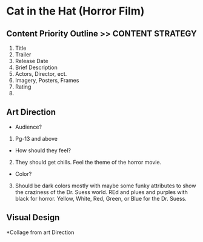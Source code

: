 # Cat in the Hat (Horror Film)

## Content Priority Outline >> CONTENT STRATEGY

1. Title
2. Trailer
3. Release Date
4. Brief Description
5. Actors, Director, ect.
6. Imagery, Posters, Frames
7. Rating
8. 

## Art Direction

* Audience?
1. Pg-13 and above

* How should they feel?
2. They should get chills. Feel the theme of the horror movie.

* Color?
3. Should be dark colors mostly with maybe some funky attributes to show the craziness of the Dr. Suess world. REd and plues and purples with black for horror. Yellow, White, Red, Green, or Blue for the Dr. Suess.

## Visual Design

*Collage from art Direction



